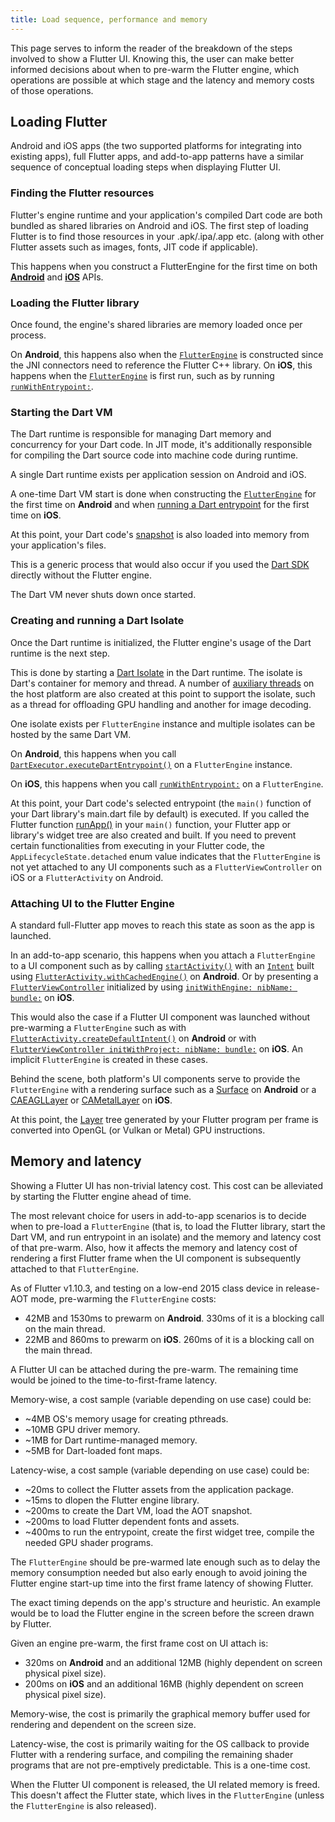 ```yaml
---
title: Load sequence, performance and memory
---
```


This page serves to inform the reader of the breakdown of the steps involved
to show a Flutter UI. Knowing this, the user can make better informed decisions
about when to pre-warm the Flutter engine, which operations are possible
at which stage and the latency and memory costs of those operations.

## Loading Flutter

Android and iOS apps (the two supported platforms for integrating into existing
apps), full Flutter apps, and add-to-app patterns have a similar sequence of
conceptual loading steps when displaying Flutter UI.

### Finding the Flutter resources

Flutter's engine runtime and your application's compiled Dart code are both
bundled as shared libraries on Android and iOS. The first step of loading
Flutter is to find those resources in your .apk/.ipa/.app etc. (along with
other Flutter assets such as images, fonts, JIT code if applicable).

This happens when you construct a FlutterEngine for the first time on both
**[Android]({{site.api}}/javadoc/io/flutter/embedding/engine/FlutterEngine.html)**
and **[iOS]({{site.api}}/objcdoc/Classes/FlutterEngine.html)** APIs.

### Loading the Flutter library

Once found, the engine's shared libraries are memory loaded once per process.

On **Android**, this happens also when the [`FlutterEngine`]({{site.api}}/javadoc/io/flutter/embedding/engine/FlutterEngine.html)
is constructed since the JNI connectors need to reference the Flutter C++
library. On **iOS**, this happens when the [`FlutterEngine`]({{site.api}}/objcdoc/Classes/FlutterEngine.html)
is first run, such as by running [`runWithEntrypoint:`]({{site.api}}/objcdoc/Classes/FlutterEngine.html#/c:objc(cs)FlutterEngine(im)runWithEntrypoint:).

### Starting the Dart VM

The Dart runtime is responsible for managing Dart memory and concurrency for
your Dart code. In JIT mode, it's additionally responsible for compiling
the Dart source code into machine code during runtime.

A single Dart runtime exists per application session on Android and iOS.

A one-time Dart VM start is done when constructing the [`FlutterEngine`]({{site.api}}/javadoc/io/flutter/embedding/engine/FlutterEngine.html)
for the first time on **Android** and when [running a Dart entrypoint]({{site.api}}/objcdoc/Classes/FlutterEngine.html#/c:objc(cs)FlutterEngine(im)runWithEntrypoint:)
for the first time on **iOS**.

At this point, your Dart code's [snapshot](https://github.com/dart-lang/sdk/wiki/Snapshots)
is also loaded into memory from your application's files.

This is a generic process that would also occur if you used the [Dart SDK](https://dart.dev/tools/sdk)
directly without the Flutter engine.

The Dart VM never shuts down once started.

### Creating and running a Dart Isolate

Once the Dart runtime is initialized, the Flutter engine's usage of the Dart
runtime is the next step.

This is done by starting a [Dart Isolate](https://api.dartlang.org/stable/dart-isolate/Isolate-class.html)
in the Dart runtime. The isolate is Dart's container for memory and thread. A
number of [auxiliary threads](https://github.com/flutter/flutter/wiki/The-Engine-architecture#threading)
on the host platform are also created at this point to support the isolate, such
as a thread for offloading GPU handling and another for image decoding.

One isolate exists per `FlutterEngine` instance and multiple isolates
can be hosted by the same Dart VM.

On **Android**, this happens when you call [`DartExecutor.executeDartEntrypoint()`]({{site.api}}/javadoc/io/flutter/embedding/engine/dart/DartExecutor.html#executeDartEntrypoint-io.flutter.embedding.engine.dart.DartExecutor.DartEntrypoint-)
on a `FlutterEngine` instance.

On **iOS**, this happens when you call [`runWithEntrypoint:`]({{site.api}}/objcdoc/Classes/FlutterEngine.html#/c:objc(cs)FlutterEngine(im)runWithEntrypoint:)
on a `FlutterEngine`.

At this point, your Dart code's selected entrypoint (the `main()` function of
your Dart library's main.dart file by default) is executed. If you called the
Flutter function [runApp()]({{site.api}}/flutter/widgets/runApp.html) in your
`main()` function, your Flutter app or library's widget tree are also created
and built. If you need to prevent certain functionalities from executing
in your Flutter code, the `AppLifecycleState.detached` enum value indicates
that the `FlutterEngine` is not yet attached to any UI components such as a
`FlutterViewController` on iOS or a `FlutterActivity` on Android.

### Attaching UI to the Flutter Engine

A standard full-Flutter app moves to reach this state as soon as the app is
launched.

In an add-to-app scenario, this happens when you attach a `FlutterEngine`
to a UI component such as by calling [`startActivity()`](https://developer.android.com/reference/android/content/Context.html#startActivity(android.content.Intent))
with an [`Intent`](https://developer.android.com/reference/android/content/Intent.html)
built using [`FlutterActivity.withCachedEngine()`]({{site.api}}/javadoc/io/flutter/embedding/android/FlutterActivity.html#withCachedEngine-java.lang.String-)
on **Android**. Or by presenting a [`FlutterViewController`]({{site.api}}/objcdoc/Classes/FlutterViewController.html)
initialized by using [`initWithEngine: nibName: bundle:`]({{site.api}}/objcdoc/Classes/FlutterViewController.html#/c:objc(cs)FlutterViewController(im)initWithEngine:nibName:bundle:)
on **iOS**.

This would also the case if a Flutter UI component was launched without
pre-warming a `FlutterEngine` such as with [`FlutterActivity.createDefaultIntent()`]({{site.api}}/javadoc/io/flutter/embedding/android/FlutterActivity.html#createDefaultIntent-android.content.Context-)
on **Android** or with [`FlutterViewController initWithProject: nibName: bundle:`]({{site.api}}/objcdoc/Classes/FlutterViewController.html#/c:objc(cs)FlutterViewController(im)initWithProject:nibName:bundle:)
on **iOS**. An implicit `FlutterEngine` is created in these cases.

Behind the scene, both platform's UI components serve to provide the
`FlutterEngine` with a rendering surface such as a [Surface](https://developer.android.com/reference/android/view/Surface)
on **Android** or a [CAEAGLLayer](https://developer.apple.com/documentation/quartzcore/caeagllayer)
or [CAMetalLayer](https://developer.apple.com/documentation/quartzcore/cametallayer)
on **iOS**.

At this point, the [Layer]({{site.api}}/flutter/rendering/Layer-class.html)
tree generated by your Flutter program per frame is converted into
OpenGL (or Vulkan or Metal) GPU instructions.

## Memory and latency

Showing a Flutter UI has non-trivial latency cost. This cost can be alleviated
by starting the Flutter engine ahead of time.

The most relevant choice for users in add-to-app scenarios is to decide
when to pre-load a `FlutterEngine` (that is, to load the Flutter library,
start the Dart VM, and run entrypoint in an isolate) and the memory and latency
cost of that pre-warm. Also, how it affects the memory and latency cost of
rendering a first Flutter frame when the UI component is subsequently attached
to that `FlutterEngine`.

As of Flutter v1.10.3, and testing on a low-end 2015 class device in release-AOT
mode, pre-warming the `FlutterEngine` costs:

- 42MB and 1530ms to prewarm on **Android**. 330ms of it is a blocking call on
the main thread.
- 22MB and 860ms to prewarm on **iOS**. 260ms of it is a blocking call on the
main thread.

A Flutter UI can be attached during the pre-warm. The remaining time would be
joined to the time-to-first-frame latency.

Memory-wise, a cost sample (variable depending on use case) could be:

- ~4MB OS's memory usage for creating pthreads.
- ~10MB GPU driver memory.
- ~1MB for Dart runtime-managed memory.
- ~5MB for Dart-loaded font maps.

Latency-wise, a cost sample (variable depending on use case) could be:

- ~20ms to collect the Flutter assets from the application package.
- ~15ms to dlopen the Flutter engine library.
- ~200ms to create the Dart VM, load the AOT snapshot.
- ~200ms to load Flutter dependent fonts and assets.
- ~400ms to run the entrypoint, create the first widget tree, compile the needed
GPU shader programs.

The `FlutterEngine` should be pre-warmed late enough such as to delay the
memory consumption needed but also early enough to avoid joining the
Flutter engine start-up time into the first frame latency of showing Flutter.

The exact timing depends on the app's structure and heuristic. An example would
be to load the Flutter engine in the screen before the screen drawn by Flutter.

Given an engine pre-warm, the first frame cost on UI attach is:

- 320ms on **Android** and an additional 12MB (highly dependent on screen
physical pixel size).
- 200ms on **iOS** and an additional 16MB (highly dependent on screen physical
pixel size).

Memory-wise, the cost is primarily the graphical memory buffer used for
rendering and dependent on the screen size.

Latency-wise, the cost is primarily waiting for the OS callback to provide
Flutter with a rendering surface, and compiling the remaining shader programs
that are not pre-emptively predictable. This is a one-time cost.

When the Flutter UI component is released, the UI related memory is freed.
This doesn't affect the Flutter state, which lives in the `FlutterEngine`
(unless the `FlutterEngine` is also released).
